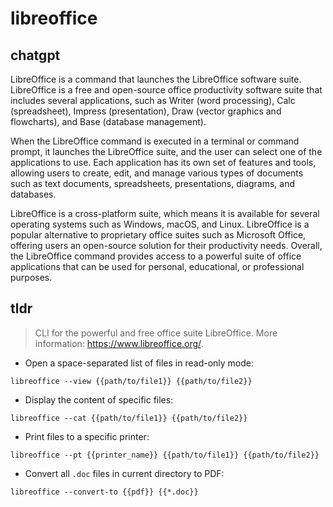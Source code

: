 # libreoffice 
## chatgpt 
LibreOffice is a command that launches the LibreOffice software suite. LibreOffice is a free and open-source office productivity software suite that includes several applications, such as Writer (word processing), Calc (spreadsheet), Impress (presentation), Draw (vector graphics and flowcharts), and Base (database management). 

When the LibreOffice command is executed in a terminal or command prompt, it launches the LibreOffice suite, and the user can select one of the applications to use. Each application has its own set of features and tools, allowing users to create, edit, and manage various types of documents such as text documents, spreadsheets, presentations, diagrams, and databases.

LibreOffice is a cross-platform suite, which means it is available for several operating systems such as Windows, macOS, and Linux. LibreOffice is a popular alternative to proprietary office suites such as Microsoft Office, offering users an open-source solution for their productivity needs. Overall, the LibreOffice command provides access to a powerful suite of office applications that can be used for personal, educational, or professional purposes. 

## tldr 
 
> CLI for the powerful and free office suite LibreOffice.
> More information: <https://www.libreoffice.org/>.

- Open a space-separated list of files in read-only mode:

`libreoffice --view {{path/to/file1}} {{path/to/file2}}`

- Display the content of specific files:

`libreoffice --cat {{path/to/file1}} {{path/to/file2}}`

- Print files to a specific printer:

`libreoffice --pt {{printer_name}} {{path/to/file1}} {{path/to/file2}}`

- Convert all `.doc` files in current directory to PDF:

`libreoffice --convert-to {{pdf}} {{*.doc}}`
